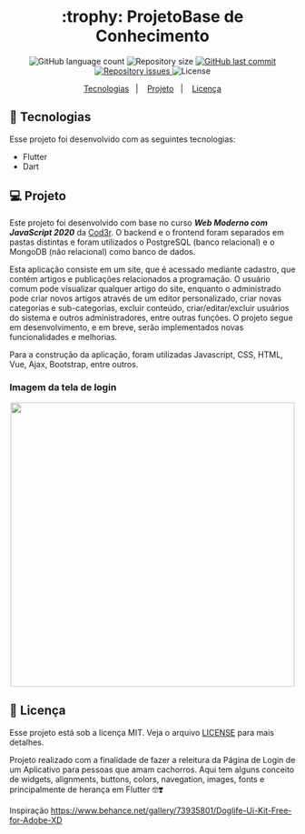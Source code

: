 <h1 align="center">
  :trophy: ProjetoBase de Conhecimento
</h1>

<p align="center">
  <img alt="GitHub language count" src="https://img.shields.io/github/languages/count/GuilhermeManzano/projeto-base-conhecimento">

  <img alt="Repository size" src="https://img.shields.io/github/repo-size/GuilhermeManzano/projeto-base-conhecimento">

  <a href="https://github.com/GuilhermeManzano/projeto-base-conhecimento/master">
    <img alt="GitHub last commit" src="https://img.shields.io/github/last-commit/GuilhermeManzano/projeto-base-conhecimento">
  </a>

  <a href="https://github.com/GuilhermeManzano/projeto-base-conhecimento/issues">
    <img alt="Repository issues" src="https://img.shields.io/github/issues/GuilhermeManzano/projeto-base-conhecimento">
  </a>

  <img alt="License" src="https://img.shields.io/badge/license-MIT-brightgreen">
</p>

<p align="center">
  <a href="#-tecnologias">Tecnologias</a>&nbsp;&nbsp;&nbsp;|&nbsp;&nbsp;&nbsp;
  <a href="#-projeto">Projeto</a>&nbsp;&nbsp;&nbsp;|&nbsp;&nbsp;&nbsp;
  <a href="#-licença">Licença</a>
</p>

## 🚀 Tecnologias

Esse projeto foi desenvolvido com as seguintes tecnologias:

- Flutter
- Dart

## 💻 Projeto
  Este projeto foi desenvolvido com base no curso  *__Web Moderno com JavaScript 2020__* da [Cod3r](https://www.cod3r.com.br). O backend e o frontend foram separados em pastas distintas e foram utilizados o PostgreSQL (banco relacional) e o MongoDB (não relacional) como banco de dados. 

  Esta aplicação consiste em um site, que é acessado mediante cadastro, que contém artigos e publicações relacionados a programação. O usuário comum pode visualizar qualquer artigo do site, enquanto o administrado pode criar novos artigos através de um editor personalizado, criar novas categorias e sub-categorias, excluir conteúdo, criar/editar/excluir usuários do sistema e outros administradores, entre outras funções. O projeto segue em desenvolvimento, e em breve, serão implementados novas funcionalidades e melhorias.

  Para a construção da aplicação, foram utilizadas Javascript, CSS, HTML, Vue, Ajax, Bootstrap, entre outros.

### Imagem da tela de login

<p align="center">
<img src="https://user-images.githubusercontent.com/86811983/146621146-edd18ffe-6c85-4b8d-99c6-a3053645a1bd.jpeg" width="500" >
</p>

## 📝 Licença

Esse projeto está sob a licença MIT. Veja o arquivo [LICENSE](LICENSE.md) para mais detalhes.

Projeto realizado com a finalidade de fazer a releitura da Página de Login de um Aplicativo para pessoas que amam cachorros. Aqui tem alguns conceito de widgets, alignments, buttons, colors, navegation, images, fonts e principalmente de herança em Flutter 🤓❣️

Inspiração https://www.behance.net/gallery/73935801/Doglife-Ui-Kit-Free-for-Adobe-XD
